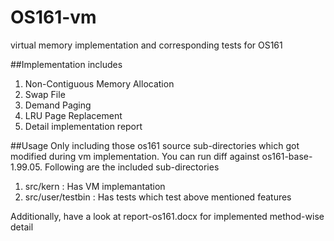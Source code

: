 # OS161-vm
virtual memory implementation and corresponding tests for OS161 

##Implementation includes

1. Non-Contiguous Memory Allocation
2. Swap File
3. Demand Paging
4. LRU Page Replacement
5. Detail implementation report

##Usage
Only including those os161 source sub-directories which got modified during vm implementation. You can run diff against os161-base-1.99.05. Following are the included sub-directories

1. src/kern : Has VM implemantation
2. src/user/testbin : Has tests which test above mentioned features

Additionally, have a look at report-os161.docx for implemented method-wise detail
